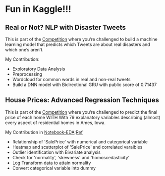 # Fun in Kaggle!!!
Real or Not? NLP with Disaster Tweets
--------------------------------------
This is part of the [Competition](https://www.kaggle.com/c/nlp-getting-started) where you’re challenged to build a machine learning model that predicts which Tweets are about real disasters and which one’s aren’t.

My Contribution:
* Exploratory Data Analysis
* Preprocessing 
* Wordcloud for common words in real and non-real tweets
* Build a DNN model with Bidirectional GRU with public score of 0.71437

House Prices: Advanced Regression Techniques
---------------------------------------------
This is part of the [Competition](https://www.kaggle.com/c/house-prices-advanced-regression-techniques) where you’re challenged to predict the final price of each home WITH With 79 explanatory variables describing (almost) every aspect of residential homes in Ames, Iowa.

My Contribution in [Notebook-EDA](https://github.com/Mousumi44/Kaggle/blob/master/House_Prices.ipynb):[Ref](https://www.kaggle.com/pmarcelino/comprehensive-data-exploration-with-python)
* Relationship of 'SalePrice' with numerical and categorical variable
* Heatmap and scatterplot of 'SalePrice' and correlated varaibles
* Outlier identification with Bivariate analysis
* Check for 'normality', 'skewness' and 'homoscedasticity' 
* Log Transform data to attain normality
* Convert categorical variable into dummy
